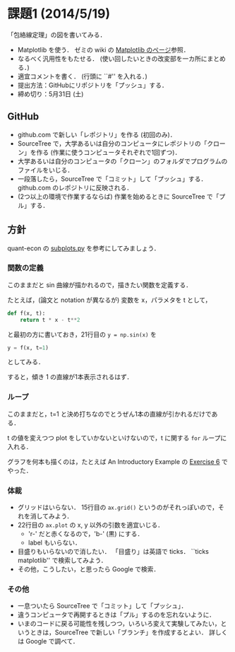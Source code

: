 課題1 (2014/5/19)
=========

「包絡線定理」の図を書いてみる．

* Matplotlib を使う．
  ゼミの wiki の [Matplotlib のページ](http://oyamazemi.wiki.fc2.com/wiki/Matplotlib)参照．
* なるべく汎用性をもたせる．
  (使い回したいときの改変部を一カ所にまとめる．)
* 適宜コメントを書く．
  (行頭に ``#'' を入れる．)
* 提出方法：GitHubにリポジトリを「プッシュ」する．
* 締め切り：5月31日 (土)

## GitHub

* github.com で新しい「レポジトリ」を作る (初回のみ)．
* SourceTree で，大学あるいは自分のコンピュータにレポジトリの「クローン」を作る (作業に使うコンピュータそれぞれで1回ずつ)．
* 大学あるいは自分のコンピュータの「クローン」のフォルダでプログラムのファイルをいじる．
* 一段落したら，SourceTree で「コミット」して「プッシュ」する．
  github.com のレポジトリに反映される．
* (2つ以上の環境で作業するならば) 作業を始めるときに SourceTree で「プル」する．

## 方針

quant-econ の [subplots.py](https://github.com/OyamaZemi2014/quant-econ/blob/master/programs/subplots.py) を参考にしてみましょう．

### 関数の定義
このままだと sin 曲線が描かれるので，描きたい関数を定義する．

たとえば，(論文と notation が異なるが) 変数を x，パラメタを t として，
```python
def f(x, t):
    return t * x - t**2
```
と最初の方に書いておき，21行目の `y = np.sin(x)` を
```python
y = f(x, t=1)
```
としてみる．

すると，傾き 1 の直線が1本表示されるはず．

### ループ
このままだと，t=1 と決め打ちなのでとうぜん1本の直線が引かれるだけである．

t の値を変えつつ plot をしていかないといけないので，t に関する `for` ループに入れる．

グラフを何本も描くのは，たとえば An Introductory Example の
[Exercise 6](http://quant-econ.net/python_by_example.html#exercise-6) でやった．

### 体裁
* グリッドはいらない．
  15行目の `ax.grid()` というのがそれっぽいので，それを消してみよう．
* 22行目の `ax.plot` の x, y 以外の引数を適宜いじる．
  * 'r-' だと赤くなるので，'b-' (黒) にする．
  * label もいらない．
* 目盛りもいらないので消したい．
  「目盛り」は英語で ticks．
  ``ticks matplotlib'' で検索してみよう．
* その他，こうしたい，と思ったら Google で検索．

### その他
* 一息ついたら SourceTree で「コミット」して「プッシュ」．
* 違うコンピュータで再開するときは「プル」するのを忘れないように．
* いまのコードに戻る可能性を残しつつ，いろいろ変えて実験してみたい，というときは，SourceTree で新しい「ブランチ」を作成するとよい．
  詳しくは Google で調べて．


